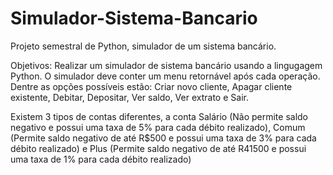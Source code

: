 # Simulador-Sistema-Bancario
Projeto semestral de Python, simulador de um sistema bancário.

Objetivos:
Realizar um simulador de sistema bancário usando a lingugagem Python. O simulador deve conter um menu retornável após cada operação. Dentre as opções possíveis estão: Criar novo cliente, Apagar cliente existente, Debitar, Depositar, Ver saldo, Ver extrato e Sair.

Existem 3 tipos de contas diferentes, a conta Salário (Não permite saldo negativo e possui uma taxa de 5% para cada débito realizado), Comum (Permite saldo negativo de até R$500 e possui uma taxa de 3% para cada débito realizado) e Plus (Permite saldo negativo de até R41500 e possui uma taxa de 1% para cada débito realizado)
